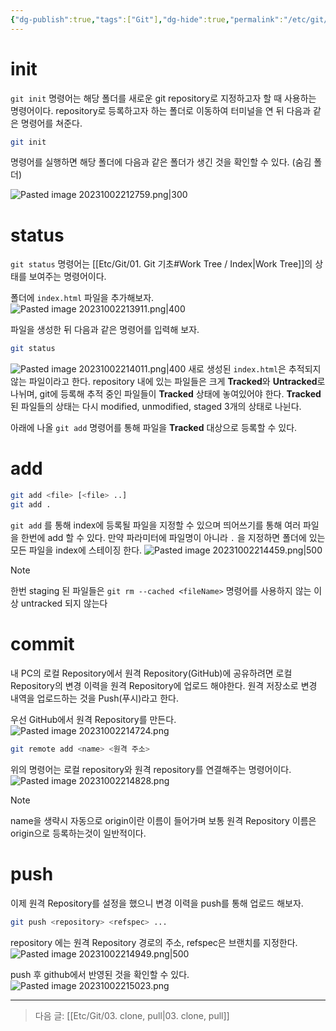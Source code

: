 ```yaml
---
{"dg-publish":true,"tags":["Git"],"dg-hide":true,"permalink":"/etc/git/02-commit-push/","hide":true,"dgPassFrontmatter":true,"noteIcon":""}
---
```


# init
`git init` 명령어는 해당 폴더를 새로운 git repository로 지정하고자 할 때 사용하는 명령어이다.
repository로 등록하고자 하는 폴더로 이동하여 터미널을 연 뒤 다음과 같은 명령어를 쳐준다.

```bash
git init
```

명령어를 실행하면 해당 폴더에 다음과 같은 폴더가 생긴 것을 확인할 수 있다. (숨김 폴더)

![Pasted image 20231002212759.png|300](/img/user/Etc/Git/Pasted%20image%2020231002212759.png)
# status
`git status` 명령어는 [[Etc/Git/01. Git 기초#Work Tree / Index\|Work Tree]]의 상태를 보여주는 명령어이다.

폴더에 `index.html` 파일을 추가해보자.
![Pasted image 20231002213911.png|400](/img/user/Etc/Git/Pasted%20image%2020231002213911.png)


파일을 생성한 뒤 다음과 같은 명령어를 입력해 보자.
```bash
git status
```
![Pasted image 20231002214011.png|400](/img/user/Etc/Git/Pasted%20image%2020231002214011.png)
새로 생성된 `index.html`은 추적되지 않는 파일이라고 한다. repository 내에 있는 파일들은 크게 **Tracked**와 **Untracked**로 나뉘며, git에 등록해 추적 중인 파일들이 **Tracked** 상태에 놓여있어야 한다.
**Tracked**된 파일들의 상태는 다시 modified, unmodified, staged 3개의 상태로 나뉜다.

아래에 나올 `git add` 명령어를 통해 파일을 **Tracked** 대상으로 등록할 수 있다.

# add
```bash
git add <file> [<file> ..] 
git add .
```
`git add` 를 통해 index에 등록될 파일을 지정할 수 있으며 띄어쓰기를 통해 여러 파일을 한번에 add 할 수 있다.
만약 파라미터에 파일명이 아니라 `.` 을 지정하면 폴더에 있는 모든 파일을 index에 스테이징 한다.
![Pasted image 20231002214459.png|500](/img/user/Etc/Git/Pasted%20image%2020231002214459.png)

> [!NOTE]
> 한번 staging 된 파일들은 `git rm --cached <fileName>` 명령어를 사용하지 않는 이상 untracked 되지 않는다

# commit
내 PC의 로컬 Repository에서 원격 Repository(GitHub)에 공유하려면 로컬 Repository의 변경 이력을 원격 Repository에 업로드 해야한다. 원격 저장소로 변경 내역을 업로드하는 것을 Push(푸시)라고 한다.

우선 GitHub에서 원격 Repository를 만든다.
![Pasted image 20231002214724.png](/img/user/Etc/Git/Pasted%20image%2020231002214724.png)

```bash
git remote add <name> <원격 주소>
```
위의 명령어는 로컬 repository와 원격 repository를 연결해주는 명령어이다.
![Pasted image 20231002214828.png](/img/user/Etc/Git/Pasted%20image%2020231002214828.png)
> [!NOTE]
> name을 생략시 자동으로 origin이란 이름이 들어가며 보통 원격 Repository 이름은 origin으로 등록하는것이 일반적이다.

# push
이제 원격 Repository를 설정을 했으니 변경 이력을 push를 통해 업로드 해보자.
```bash
git push <repository> <refspec> ...
```
repository 에는 원격 Repository 경로의 주소, refspec은 브랜치를 지정한다.
![Pasted image 20231002214949.png|500](/img/user/Etc/Git/Pasted%20image%2020231002214949.png)

push 후 github에서 반영된 것을 확인할 수 있다.
![Pasted image 20231002215023.png](/img/user/Etc/Git/Pasted%20image%2020231002215023.png)


---
> 다음 글: [[Etc/Git/03. clone, pull\|03. clone, pull]]